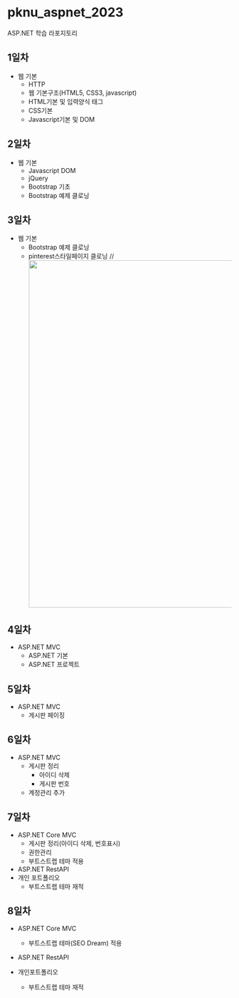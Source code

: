 # pknu_aspnet_2023
ASP.NET 학습 라포지토리

## 1일차
- 웹 기본
  - HTTP
  - 웹 기본구조(HTML5, CSS3, javascript)
  - HTML기본 및 입력양식 태그
  - CSS기본
  - Javascript기본 및 DOM

## 2일차
- 웹 기본
  - Javascript DOM
  - jQuery
  - Bootstrap 기초
  - Bootstrap 예제 클로닝

## 3일차
- 웹 기본
  - Bootstrap 예제 클로닝  
  - pinterest스타일페이지 클로닝
// <img src ="" width="780" />

## 4일차
- ASP.NET MVC
  - ASP.NET 기본
  - ASP.NET 프로젝트

## 5일차
- ASP.NET MVC
  - 게시판 페이징

## 6일차
- ASP.NET MVC
  - 게시판 정리
    - 아이디 삭제
    - 게시판 번호
  - 계정관리 추가

## 7일차
- ASP.NET Core MVC
  - 게시판 정리(아이디 삭제, 번호표시)
  - 권한관리
  - 부트스트랩 테마 적용
- ASP.NET RestAPI
- 개인 포트폴리오
  - 부트스트랩 테마 재적

## 8일차
- ASP.NET Core MVC
  - 부트스트랩 테마(SEO Dream) 적용

- ASP.NET RestAPI
- 개인포트폴리오
  - 부트스트랩 테마 재적
